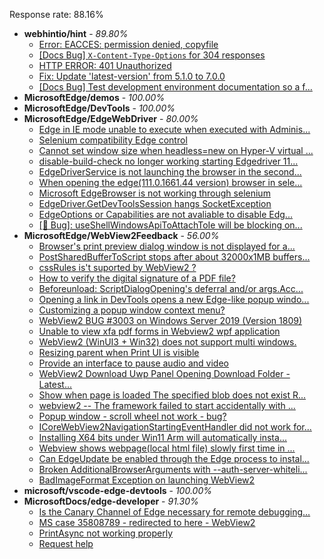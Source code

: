 Response rate: 88.16%

* **webhintio/hint** - _89.80%_
  * [Error: EACCES: permission denied, copyfile](https://github.com/webhintio/hint/issues/5432)
  * [[Docs Bug] `X-Content-Type-Options` for 304 responses](https://github.com/webhintio/hint/issues/5417)
  * [HTTP ERROR: 401 Unauthorized](https://github.com/webhintio/hint/issues/5362)
  * [Fix: Update 'latest-version' from 5.1.0 to 7.0.0](https://github.com/webhintio/hint/pull/5471)
  * [[Docs Bug] Test development environment documentation so a f...](https://github.com/webhintio/hint/issues/5404)
* **MicrosoftEdge/demos** - _100.00%_
* **MicrosoftEdge/DevTools** - _100.00%_
* **MicrosoftEdge/EdgeWebDriver** - _80.00%_
  * [Edge in IE mode unable to execute when executed with Adminis...](https://github.com/MicrosoftEdge/EdgeWebDriver/issues/79)
  * [Selenium compatibility Edge control](https://github.com/MicrosoftEdge/EdgeWebDriver/issues/78)
  * [Cannot set window size when headless=new on Hyper-V virtual ...](https://github.com/MicrosoftEdge/EdgeWebDriver/issues/77)
  * [disable-build-check no longer working starting Edgedriver 11...](https://github.com/MicrosoftEdge/EdgeWebDriver/issues/76)
  * [EdgeDriverService is not launching the browser in the second...](https://github.com/MicrosoftEdge/EdgeWebDriver/issues/75)
  * [When opening the edge(111.0.1661.44 version) browser in sele...](https://github.com/MicrosoftEdge/EdgeWebDriver/issues/74)
  * [Microsoft EdgeBrowser is not working through selenium](https://github.com/MicrosoftEdge/EdgeWebDriver/issues/68)
  * [EdgeDriver.GetDevToolsSession hangs SocketException](https://github.com/MicrosoftEdge/EdgeWebDriver/issues/65)
  * [EdgeOptions or Capabilities are not avaliable to disable Edg...](https://github.com/MicrosoftEdge/EdgeWebDriver/issues/61)
  * [[🐛 Bug]: useShellWindowsApiToAttachToIe will be blocking on...](https://github.com/MicrosoftEdge/EdgeWebDriver/issues/34)
* **MicrosoftEdge/WebView2Feedback** - _56.00%_
  * [Browser's print preview dialog window is not displayed for a...](https://github.com/MicrosoftEdge/WebView2Feedback/issues/3361)
  * [PostSharedBufferToScript stops after about 32000x1MB buffers...](https://github.com/MicrosoftEdge/WebView2Feedback/issues/3360)
  * [cssRules is't suported by WebView2 ?](https://github.com/MicrosoftEdge/WebView2Feedback/issues/3359)
  * [How to verify the digital signature of a PDF file?](https://github.com/MicrosoftEdge/WebView2Feedback/issues/3358)
  * [Beforeunload: ScriptDialogOpening's deferral and/or args.Acc...](https://github.com/MicrosoftEdge/WebView2Feedback/issues/3355)
  * [Opening a link in DevTools opens a new Edge-like popup windo...](https://github.com/MicrosoftEdge/WebView2Feedback/issues/3354)
  * [Customizing a popup window context menu?](https://github.com/MicrosoftEdge/WebView2Feedback/issues/3336)
  * [WebView2 BUG #3003 on Windows Server 2019 (Version 1809)](https://github.com/MicrosoftEdge/WebView2Feedback/issues/3333)
  * [Unable to view xfa pdf forms in Webview2 wpf application](https://github.com/MicrosoftEdge/WebView2Feedback/issues/3330)
  * [WebView2 (WinUI3 + Win32) does not support multi windows.](https://github.com/MicrosoftEdge/WebView2Feedback/issues/3323)
  * [Resizing parent when Print UI is visible](https://github.com/MicrosoftEdge/WebView2Feedback/issues/3350)
  * [Provide an interface to pause audio and video](https://github.com/MicrosoftEdge/WebView2Feedback/issues/3348)
  * [WebView2 Download Uwp Panel Opening Download Folder - Latest...](https://github.com/MicrosoftEdge/WebView2Feedback/issues/3343)
  * [Show when page is loaded The specified blob does not exist R...](https://github.com/MicrosoftEdge/WebView2Feedback/issues/3340)
  * [webview2 -- The framework failed to start accidentally with ...](https://github.com/MicrosoftEdge/WebView2Feedback/issues/3329)
  * [Popup window - scroll wheel not work - bug?](https://github.com/MicrosoftEdge/WebView2Feedback/issues/3322)
  * [ICoreWebView2NavigationStartingEventHandler did not work for...](https://github.com/MicrosoftEdge/WebView2Feedback/issues/3321)
  * [Installing X64 bits under Win11 Arm will automatically insta...](https://github.com/MicrosoftEdge/WebView2Feedback/issues/3320)
  * [Webview shows webpage(local html file) slowly first time in ...](https://github.com/MicrosoftEdge/WebView2Feedback/issues/3319)
  * [Can EdgeUpdate be enabled through the Edge process to instal...](https://github.com/MicrosoftEdge/WebView2Feedback/issues/3317)
  * [Broken AdditionalBrowserArguments with --auth-server-whiteli...](https://github.com/MicrosoftEdge/WebView2Feedback/issues/3315)
  * [BadImageFormat Exception on launching WebView2](https://github.com/MicrosoftEdge/WebView2Feedback/issues/3313)
* **microsoft/vscode-edge-devtools** - _100.00%_
* **MicrosoftDocs/edge-developer** - _91.30%_
  * [Is the Canary Channel of Edge necessary for remote debugging...](https://github.com/MicrosoftDocs/edge-developer/issues/2532)
  * [MS case 35808789 - redirected to here - WebView2](https://github.com/MicrosoftDocs/edge-developer/issues/2531)
  * [PrintAsync not working properly](https://github.com/MicrosoftDocs/edge-developer/issues/2530)
  * [Request help](https://github.com/MicrosoftDocs/edge-developer/issues/2529)